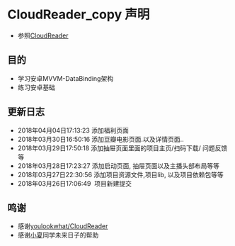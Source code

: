 # CloudReader_copy 声明

- 参照[CloudReader](https://github.com/youlookwhat/CloudReader)

## 目的

- 学习安卓MVVM-DataBinding架构
- 练习安卓基础


## 更新日志


- 2018年04月04日17:13:23  添加福利页面
- 2018年03月30日16:50:16  添加豆瓣电影页面.以及详情页面..
- 2018年03月29日17:50:18  添加抽屉页面里面的项目主页/扫码下载/ 问题反馈等
- 2018年03月28日17:23:27  添加启动页面, 抽屉页面以及主播头部布局等等
- 2018年03月27日22:30:56  添加项目资源文件,项目lib, 以及项目依赖包等等
- 2018年03月26日17:06:49  项目新建提交


## 鸣谢

- 感谢[youlookwhat/CloudReader](https://github.com/youlookwhat/CloudReader)
- 感谢[小夏](https://github.com/XiaMuYaoDQX)同学未来日子的帮助


